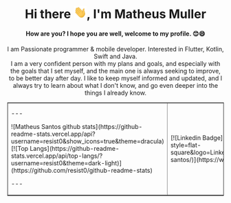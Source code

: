 
<h1 align="center">Hi there <img src="https://raw.githubusercontent.com/ABSphreak/ABSphreak/master/gifs/Hi.gif" width="30px" />, I'm Matheus Muller</h1>
<h4 align="center">How are you? I hope you are well, welcome to my profile. 😊😄</h4>
<p align="center">I am Passionate programmer &amp; mobile developer. Interested in Flutter, Kotlin, Swift and Java.<br />I am a very confident person with my plans and goals, and especially with the goals that I set myself, and the main one is always seeking to improve, to be better day after day. I like to keep myself informed and updated, and I always try to learn about what I don't know, and go even deeper into the things I already know.</p>



<table style="border-collapse: collapse; width: 100%;" border="1">
<tbody>
<tr>
<td style="width: 50%;"><p>---</p>
<div >![Matheus Santos github stats](https://github-readme-stats.vercel.app/api?username=resist0&amp;show_icons=true&amp;theme=dracula) [![Top Langs](https://github-readme-stats.vercel.app/api/top-langs/?username=resist0&amp;theme=dark-light)](https://github.com/resist0/github-readme-stats)</div>
<p>---</p></td>
<td style="width: 50%;"><div>[![Linkedin Badge](https://img.shields.io/badge/-Matheus%20Santos-292929?style=flat-square&amp;logo=Linkedin&amp;logoColor=white&amp;link=https://www.linkedin.com/in/math-santos/)](https://www.linkedin.com/in/math-santos/)</div></td>
</tr>
</tbody>
</table>
